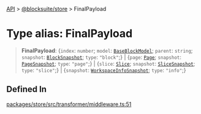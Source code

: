 [API](../../../index.md) > [@blocksuite/store](../index.md) > FinalPayload

# Type alias: FinalPayload

> **FinalPayload**: \{`index`: `number`; `model`: [`BaseBlockModel`](../classes/class.BaseBlockModel.md); `parent`: `string`; `snapshot`: [`BlockSnapshot`](type-alias.BlockSnapshot.md); `type`: `"block"`;} \| \{`page`: [`Page`](../classes/class.Page.md); `snapshot`: [`PageSnapshot`](type-alias.PageSnapshot.md); `type`: `"page"`;} \| \{`slice`: [`Slice`](../classes/class.Slice.md); `snapshot`: [`SliceSnapshot`](type-alias.SliceSnapshot.md); `type`: `"slice"`;} \| \{`snapshot`: [`WorkspaceInfoSnapshot`](type-alias.WorkspaceInfoSnapshot.md); `type`: `"info"`;}

## Defined In

[packages/store/src/transformer/middleware.ts:51](https://github.com/Saul-Mirone/blocksuite/blob/f2324b82e/packages/store/src/transformer/middleware.ts#L51)
